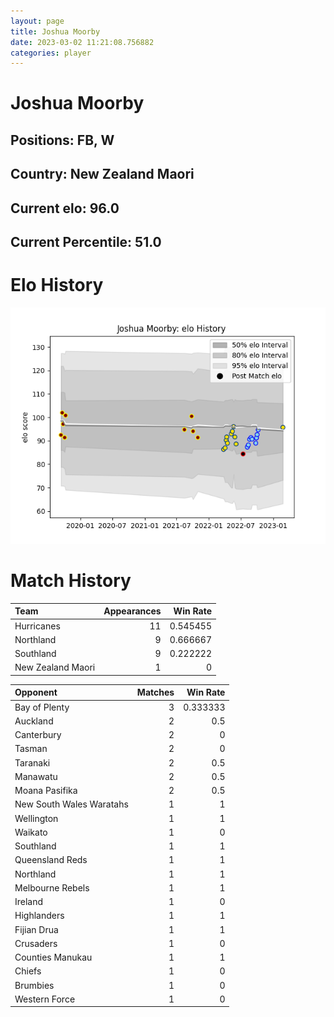 ```yaml
---  
layout: page  
title: Joshua Moorby  
date: 2023-03-02 11:21:08.756882  
categories: player  
---
```

# Joshua Moorby

## Positions: FB, W

## Country: New Zealand Maori

## Current elo: 96.0

## Current Percentile: 51.0

# Elo History


![elo history](history_JoshuaMoorby.png)
# Match History


| Team              |   Appearances |   Win Rate |
|:------------------|--------------:|-----------:|
| Hurricanes        |            11 |   0.545455 |
| Northland         |             9 |   0.666667 |
| Southland         |             9 |   0.222222 |
| New Zealand Maori |             1 |   0        |

| Opponent                 |   Matches |   Win Rate |
|:-------------------------|----------:|-----------:|
| Bay of Plenty            |         3 |   0.333333 |
| Auckland                 |         2 |   0.5      |
| Canterbury               |         2 |   0        |
| Tasman                   |         2 |   0        |
| Taranaki                 |         2 |   0.5      |
| Manawatu                 |         2 |   0.5      |
| Moana Pasifika           |         2 |   0.5      |
| New South Wales Waratahs |         1 |   1        |
| Wellington               |         1 |   1        |
| Waikato                  |         1 |   0        |
| Southland                |         1 |   1        |
| Queensland Reds          |         1 |   1        |
| Northland                |         1 |   1        |
| Melbourne Rebels         |         1 |   1        |
| Ireland                  |         1 |   0        |
| Highlanders              |         1 |   1        |
| Fijian Drua              |         1 |   1        |
| Crusaders                |         1 |   0        |
| Counties Manukau         |         1 |   1        |
| Chiefs                   |         1 |   0        |
| Brumbies                 |         1 |   0        |
| Western Force            |         1 |   0        |
